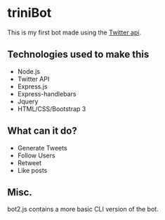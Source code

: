 # triniBot

This is my first bot made using the [Twitter api](https://dev.twitter.com/rest/public).

## Technologies used to make this
* Node.js
* Twitter API
* Express.js
* Express-handlebars
* Jquery
* HTML/CSS/Bootstrap 3

## What can it do?

* Generate Tweets
* Follow Users
* Retweet
* Like posts

## Misc.

bot2.js contains a more basic CLI version of the bot.